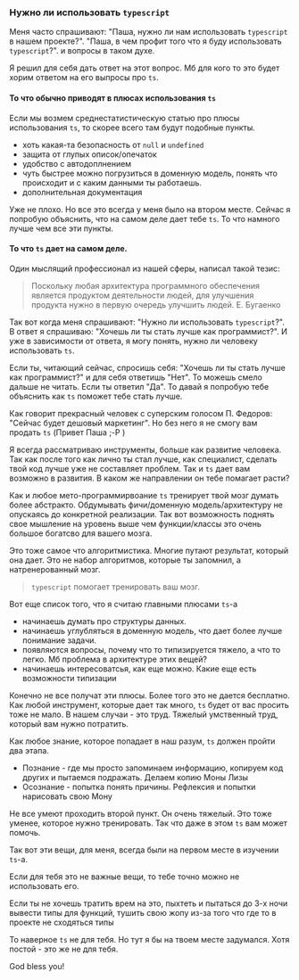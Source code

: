 ### Нужно ли использовать `typescript`

Меня часто спрашивают:
"Паша, нужно ли нам использовать `typescript` в нашем проекте?".
"Паша, в чем профит того что я буду использовать `typescript`?".
и вопросы в таком духе.

Я решил для себя дать ответ на этот вопрос.
Мб для кого то это будет хорим ответом на его выпросы про `ts`.


####  То что обычно приводят в плюсах использования `ts`
Если мы возмем среднестатистическую статью про плюсы использования `ts`,
то скорее всего там будут подобные пункты.
* хоть какая-та безопасность от `null` и `undefined`
* защита от глупых описок/опечаток
* удобство с автодоплнением
* чуть быстрее можно погрузиться в доменную модель, понять что происходит и с каким данными ты работаешь.
* дополнительная документация

Уже не плохо.
Но все это всегда у меня было на втором месте.
Сейчас я попробую объяснить, что на самом деле дает тебе `ts`.
То что намного лучше чем все эти пункты.

#### То что `ts` дает на самом деле.
Один мыслящий профессионал из нашей сферы, написал такой тезис:

> Поскольку любая архитектура программного обеспечения является продуктом деятельности людей, для улучшения продукта нужно в первую очередь улучшить людей.
Е. Бугаенко

Так вот когда меня спрашивают: "Нужно ли использовать `typescript`?".
В ответ я спрашиваю: "Хочешь ли ты стать лучше как программист?".
И уже в зависимости от ответа, я могу понять, нужно ли человеку использовать `ts`.

Если ты, читающий сейчас, спросишь себя: "Хочешь ли ты стать лучше как программист?" и для себя ответишь "Нет". То можешь смело дальше не читать. Если ты ответил "Да". То давай я попробую тебе объяснить как `ts` поможет тебе стать лучше.

Как говорит прекрасный человек с суперским голосом П. Федоров: "Сейчас будет дешовый маркетинг". Но без него я не смогу вам продать `ts` (Привет Паша ;-P )

Я всегда рассматриваю инструменты, больше как развитие человека.
Так как после того как лично ты стал лучше, как специалист, сделать твой код лучше уже не составляет проблем.
Так и `ts` дает вам возможно в развития.
В каком же направлении он тебе помагает расти?

Как и любое мето-программирвоание `ts` тренирует твой мозг думать более абстракто.
Обдумывать фичи/доменную модель/архитектуру не опускаясь до конкретной реализации.
Так вот возможность поднять свое мышление на уровень выше чем функции/классы это очень большое богатсво для вашего мозга.

Это тоже самое что алгоритмистика. Многие путают результат, который она дает.
Это не набор алгоритмов, которые ты запомнил, а натренерованный мозг.

> `typescript` помогает тренировать ваш мозг.

Вот еще список того, что я считаю главными плюсами `ts`-а
* начинаешь думать про структуры данных.
* начинаешь углубляться в доменную модель, что дает более лучше понимание задачи.
* появляются вопросы, почему что то типизируется тяжело, а что то легко. Мб проблема в архитектуре этих вещей?
* начинаешь интересоватсья, как еще можно. Какие еще есть возможности типизации

Конечно не все получат эти плюсы.
Более того это не дается бесплатно. 
Как любой инструмент, которые дает так много, `ts` будет от вас просить тоже не мало.
В нашем случаи - это труд. Тяжелый умственный труд, который вам нужно потратить.

Как любое знание, которое попадает в наш разум, `ts` должен пройти два этапа. 
* Познание - где мы просто запоминаем информацию, копируем код других и пытаемся подражать. Делаем копию Моны Лизы
* Осознание - попытка понять причины. Рефлексия и попытки нарисовать свою Мону

Не все умеют проходить второй пункт. Он очень тяжелый.
Это тоже уменее, которое нужно тренировать.
Так что даже в этом `ts` вам может помочь.

Так вот эти вещи, для меня, всегда были на первом месте в изучении `ts`-а.

Если для тебя это не важные вещи, то тебе точно можно не использовать его.

Если ты не хочешь тратить врем на это, пыхтеть и пытаться до 3-х ночи вывести типы для функций, тушить свою жопу из-за того что где то в проекте не сходяться типы

То наверное `ts` не для тебя. 
Но тут я бы на твоем месте задумался. 
Хотя постой - это же не для тебя. 

God bless you!
